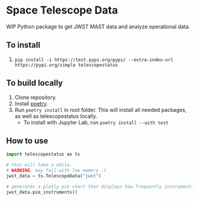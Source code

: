 # Space Telescope Data

WIP Python package to get JWST MAST data and analyze operational data.

## To install
1. `pip install -i https://test.pypi.org/pypi/ --extra-index-url https://pypi.org/simple telescopestatus`

## To build locally
1. Clone repository.
2. Install [poetry](https://python-poetry.org/).
3. Run `poetry install` in root folder. This will install all needed packages, as well as telescopestatus locally.
    - To install with Jupyter Lab, run `poetry install --with test`

## How to use
```python
import telescopestatus as ts

# this will take a while.
# WARNING, may fail with low memory :(
jwst_data = ts.TelescopeData("jwst") 

# generates a plotly pie chart that displays how frequently instruments are used.
jwst_data.pie_instruments() 

```